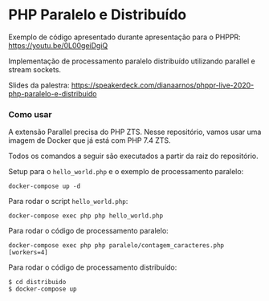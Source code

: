 # PHP Paralelo e Distribuído

Exemplo de código apresentado durante apresentação para o PHPPR: https://youtu.be/0L00geiDgiQ

Implementação de processamento paralelo distribuído utilizando parallel e stream sockets.

Slides da palestra: https://speakerdeck.com/dianaarnos/phppr-live-2020-php-paralelo-e-distribuido  

### Como usar

A extensão Parallel precisa do PHP ZTS. Nesse repositório, vamos usar uma imagem de Docker que já está com PHP 7.4 ZTS.

Todos os comandos a seguir são executados a partir da raiz do repositório.

Setup para o `hello_world.php` e o exemplo de processamento paralelo:
```shell script
docker-compose up -d
```

Para rodar o script `hello_world.php`:

```shell script
docker-compose exec php php hello_world.php
```

Para rodar o código de processamento paralelo:

```shell script
docker-compose exec php php paralelo/contagem_caracteres.php [workers=4]
```

Para rodar o código de processamento distribuído: 

```shell script
$ cd distribuido
$ docker-compose up
```
